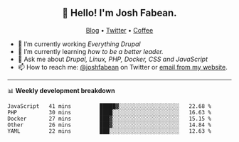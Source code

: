 <h2 align="center">👋 Hello! I'm Josh Fabean.</h2>
<p align="center">
  <a href="https://joshfabean.com">Blog</a> •
  <a href="https://twitter.com/fabean">Twitter</a> •
  <a href="https://www.buymeacoffee.com/LSxne6Yr4">Coffee</a>
</p>

- 🔭 I’m currently working *Everything Drupal*
- 🌱 I’m currently learning *how to be a better leader.*
- 💬 Ask me about *Drupal, Linux, PHP, Docker, CSS and JavaScript*
- 📫 How to reach me: [@joshfabean](https://twitter.com/joshfabean) on Twitter or [email from my website](https://joshfabean.com).

-------

📊 **Weekly development breakdown**
<!--START_SECTION:waka-->
```text
JavaScript   41 mins         █████▓░░░░░░░░░░░░░░░░░░░   22.68 % 
PHP          30 mins         ████░░░░░░░░░░░░░░░░░░░░░   16.63 % 
Docker       27 mins         ███▓░░░░░░░░░░░░░░░░░░░░░   15.15 % 
Other        26 mins         ███▓░░░░░░░░░░░░░░░░░░░░░   14.84 % 
YAML         22 mins         ███░░░░░░░░░░░░░░░░░░░░░░   12.63 % 
```
<!--END_SECTION:waka-->

<!--
**fabean/fabean** is a ✨ _special_ ✨ repository because its `README.md` (this file) appears on your GitHub profile.

Here are some ideas to get you started:

- 🔭 I’m currently working on ...
- 🌱 I’m currently learning ...
- 👯 I’m looking to collaborate on ...
- 🤔 I’m looking for help with ...
- 💬 Ask me about ...
- 📫 How to reach me: ...
- 😄 Pronouns: ...
- ⚡ Fun fact: ...
-->
